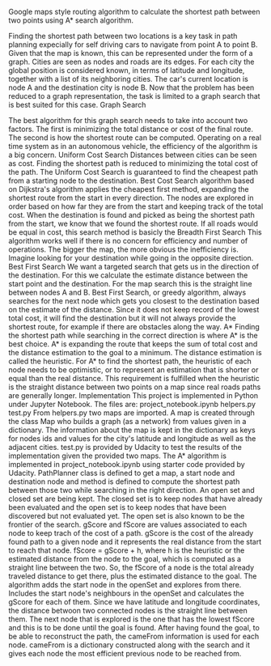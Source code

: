Google maps style routing algorithm to calculate the shortest path between two points using A* search algorithm.

Finding the shortest path between two locations is a key task in path planning expecially for self driving cars to navigate from point A to point B.
Given that the map is known, this can be represented under the form of a graph. Cities are seen as nodes and roads are its edges. For each city the global position is considered known, in terms of latitude and longitude, together with a list of its neighboring cities.
The car's current location is node A and the destination city is node B. Now that the problem has been reduced to a graph representation, the task is limited to a graph search that is best suited for this case.
Graph Search

The best algorithm for this graph search needs to take into account two factors. The first is minimizing the total distance or cost of the final route. The second is how the shortest route can be computed. Operating on a real time system as in an autonomous vehicle, the efficiency of the algorithm is a big concern.
Uniform Cost Search
Distances between cities can be seen as cost. Finding the shortest path is reduced to minimizing the total cost of the path. The Uniform Cost Search is guaranteed to find the cheapest path from a starting node to the destination.
Best Cost Search algorithm based on Dijkstra's algorithm applies the cheapest first method, expanding the shortest route from the start in every direction. The nodes are explored in order based on how far they are from the start and keeping track of the total cost. When the destination is found and picked as being the shortest path from the start, we know that we found the shortest route. If all roads would be equal in cost, this search method is basicly the Breadth First Search This algorithm works well if there is no concern for efficiency and number of operations. The bigger the map, the more obvious the inefficiency is. Imagine looking for your destination while going in the opposite direction.
Best First Search
We want a targeted search that gets us in the direction of the destination. For this we calculate the estimate distance between the start point and the destination. For the map search this is the straight line between nodes A and B. Best First Search, or greedy algorithm, always searches for the next node which gets you closest to the destination based on the estimate of the distance. Since it does not keep record of the lowest total cost, it will find the destination but it will not always provide the shortest route, for example if there are obstacles along the way.
A*
Finding the shortest path while searching in the correct direction is where A* is the best choice. A* is expanding the route that keeps the sum of total cost and the distance estimation to the goal to a minimum.
The distance estimation is called the heuristic. For A* to find the shortest path, the heuristic of each node needs to be optimistic, or to represent an estimation that is shorter or equal than the real distance. This requirement is fulfilled when the heuristic is the straight distance between two points on a map since real roads paths are generally longer.
Implementation
This project is implemented in Python under Jupyter Notebook. The files are:
project_notebook.ipynb
helpers.py
test.py
From helpers.py two maps are imported. A map is created through the class Map who builds a graph (as a network) from values given in a dictionary. The information about the map is kept in the dictionary as keys for nodes ids and values for the city's latitude and longitude as well as the adjacent cities.
test.py is provided by Udacity to test the results of the implementation given the provided two maps.
The A* algorithm is implemented in project_notebook.ipynb using starter code provided by Udacity.
PathPlanner class is defined to get a map, a start node and destination node and method is defined to compute the shortest path between those two while searching in the right direction. An open set and closed set are being kept. The closed set is to keep nodes that have already been evaluated and the open set is to keep nodes that have been discovered but not evaluated yet. The open set is also known to be the frontier of the search.
gScore and fScore are values associated to each node to keep trach of the cost of a path. gScore is the cost of the already found path to a given node and it represents the real distance from the start to reach that node. fScore = gScore + h, where h is the heuristic or the estimated distance from the node to the goal, which is computed as a straight line between the two. So, the fScore of a node is the total already traveled distance to get there, plus the estimated distance to the goal.
The algorithm adds the start node in the openSet and explores from there. Includes the start node's neighbours in the openSet and calculates the gScore for each of them. Since we have latitude and longitude coordinates, the distance betwoon two connected nodes is the straight line between them. The next node that is explored is the one that has the lowest fScore and this is to be done until the goal is found.
After having found the goal, to be able to reconstruct the path, the cameFrom information is used for each node. cameFrom is a dictionary constructed along with the search and it gives each node the most efficient previous node to be reached from.